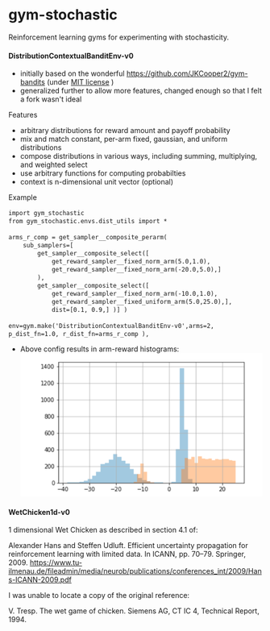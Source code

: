 # gym-stochastic

Reinforcement learning gyms for experimenting with stochasticity.

#### DistributionContextualBanditEnv-v0

- initially based on the wonderful  https://github.com/JKCooper2/gym-bandits (under [MIT license](https://github.com/JKCooper2/gym-bandits/commit/1aba0c6897346e31c2935c13249ae35ca4766121#diff-9879d6db96fd29134fc802214163b95a) )
- generalized further to allow more features, changed enough so that I felt a fork wasn't ideal

Features
- arbitrary distributions for reward amount and payoff probability
- mix and match constant, per-arm fixed, gaussian, and uniform distributions
- compose distributions in various ways, including summing, multiplying, and weighted select
- use arbitrary functions for computing probabilties
- context is n-dimensional unit vector (optional)


Example
```
import gym_stochastic
from gym_stochastic.envs.dist_utils import *

arms_r_comp = get_sampler__composite_perarm( 
    sub_samplers=[
        get_sampler__composite_select([
            get_reward_sampler__fixed_norm_arm(5.0,1.0),
            get_reward_sampler__fixed_norm_arm(-20.0,5.0),]
        ),
        get_sampler__composite_select([
            get_reward_sampler__fixed_norm_arm(-10.0,1.0),
            get_reward_sampler__fixed_uniform_arm(5.0,25.0),],
            dist=[0.1, 0.9,] )] )

env=gym.make('DistributionContextualBanditEnv-v0',arms=2, p_dist_fn=1.0, r_dist_fn=arms_r_comp ), 
```
- Above config results in arm-reward histograms:
![Env1](https://github.com/pathway/gym-stochastic/blob/master/notebooks/env1.png)


#### WetChicken1d-v0

1 dimensional Wet Chicken as described in section 4.1 of:

Alexander Hans and Steffen Udluft. Efficient uncertainty propagation for reinforcement learning
with limited data. In ICANN, pp. 70–79. Springer, 2009.
https://www.tu-ilmenau.de/fileadmin/media/neurob/publications/conferences_int/2009/Hans-ICANN-2009.pdf

I was unable to locate a copy of the original reference:

V. Tresp. The wet game of chicken. Siemens AG, CT IC 4, Technical Report, 1994.
